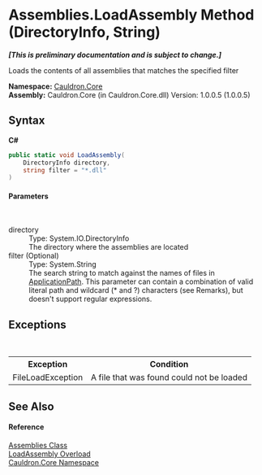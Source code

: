 # Assemblies.LoadAssembly Method (DirectoryInfo, String)
 _**\[This is preliminary documentation and is subject to change.\]**_

Loads the contents of all assemblies that matches the specified filter

**Namespace:**&nbsp;<a href="N_Cauldron_Core">Cauldron.Core</a><br />**Assembly:**&nbsp;Cauldron.Core (in Cauldron.Core.dll) Version: 1.0.0.5 (1.0.0.5)

## Syntax

**C#**<br />
``` C#
public static void LoadAssembly(
	DirectoryInfo directory,
	string filter = "*.dll"
)
```


#### Parameters
&nbsp;<dl><dt>directory</dt><dd>Type: System.IO.DirectoryInfo<br />The directory where the assemblies are located</dd><dt>filter (Optional)</dt><dd>Type: System.String<br />The search string to match against the names of files in <a href="P_Cauldron_Core_ApplicationInfo_ApplicationPath">ApplicationPath</a>. This parameter can contain a combination of valid literal path and wildcard (* and ?) characters (see Remarks), but doesn't support regular expressions.</dd></dl>

## Exceptions
&nbsp;<table><tr><th>Exception</th><th>Condition</th></tr><tr><td>FileLoadException</td><td>A file that was found could not be loaded</td></tr></table>

## See Also


#### Reference
<a href="T_Cauldron_Core_Assemblies">Assemblies Class</a><br /><a href="Overload_Cauldron_Core_Assemblies_LoadAssembly">LoadAssembly Overload</a><br /><a href="N_Cauldron_Core">Cauldron.Core Namespace</a><br />